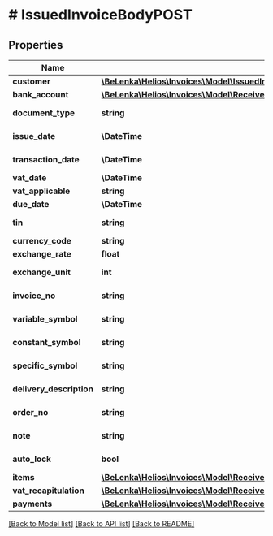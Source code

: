 # # IssuedInvoiceBodyPOST

## Properties

Name | Type | Description | Notes
------------ | ------------- | ------------- | -------------
**customer** | [**\BeLenka\Helios\Invoices\Model\IssuedInvoiceBodyPOSTCustomer**](IssuedInvoiceBodyPOSTCustomer.md) |  | [optional]
**bank_account** | [**\BeLenka\Helios\Invoices\Model\ReceivedInvoicesResultInvoicesInnerSupplierBankAccount**](ReceivedInvoicesResultInvoicesInnerSupplierBankAccount.md) |  | [optional]
**document_type** | **string** | Řada dokladu [TabDruhDokZbo.RadaDokladu] |
**issue_date** | **\DateTime** | Datum vystavení [TabDokladyZbozi.DatPovinnostiFa] | [optional]
**transaction_date** | **\DateTime** | Datum případu [TabDokladyZbozi.DatPorizeni] |
**vat_date** | **\DateTime** | DUZP [TabDokladyZbozi.DUZP] | [optional]
**vat_applicable** | **string** |  | [optional]
**due_date** | **\DateTime** | Splatno [TabDokladyZbozi.Splatnost] | [optional]
**tin** | **string** | DIČ vlastní organizace [TabDokladyZbozi.SamoVyDICDPH] | [optional]
**currency_code** | **string** | Měna dokladu [TabDokladyZbozi.Mena] | [optional]
**exchange_rate** | **float** | Kurz [TabDokladyZbozi.Kurz] | [optional]
**exchange_unit** | **int** | Množství kurz [TabDokladyZbozi.JednotkaMeny] | [optional]
**invoice_no** | **string** | Evidenční číslo daňového dokladu [TabDokladyZbozi.DodFakKV] | [optional]
**variable_symbol** | **string** | Variabilní symbol [TabDokladyZbozi.DodFak] | [optional]
**constant_symbol** | **string** | Konstantní symbol [TabDokladyZbozi.KonstSymbol] | [optional]
**specific_symbol** | **string** | Specifický symbol [TabDokladyZbozi.SpecifickySymbol] | [optional]
**delivery_description** | **string** | Popis dodávky [TabDokladyZbozi.PopisDodavky] | [optional]
**order_no** | **string** | Číslo objednávky [TabDokladyZbozi.NavaznaObjednavka] | [optional]
**note** | **string** | Poznámka [TabDokladyZbozi.Poznamka] | [optional]
**auto_lock** | **bool** | Doklad se automaticky zamkne [akce realizace faktury] | [optional]
**items** | [**\BeLenka\Helios\Invoices\Model\ReceivedInvoiceBodyPOSTItemsInner[]**](ReceivedInvoiceBodyPOSTItemsInner.md) | Položky faktury | [optional]
**vat_recapitulation** | [**\BeLenka\Helios\Invoices\Model\ReceivedInvoiceBodyPOSTVatRecapitulationInner[]**](ReceivedInvoiceBodyPOSTVatRecapitulationInner.md) | Rekapitulace DPH | [optional]
**payments** | [**\BeLenka\Helios\Invoices\Model\ReceivedInvoiceBodyPOSTPaymentsInner[]**](ReceivedInvoiceBodyPOSTPaymentsInner.md) | Úhrady | [optional]

[[Back to Model list]](../../README.md#models) [[Back to API list]](../../README.md#endpoints) [[Back to README]](../../README.md)
